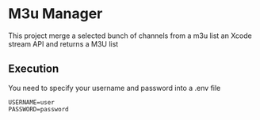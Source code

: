 # M3u Manager

This project merge a selected bunch of channels from a m3u list an Xcode stream API and returns a M3U list

## Execution

You need to specify your username and password into a .env file

```.env
USERNAME=user
PASSWORD=password
```
